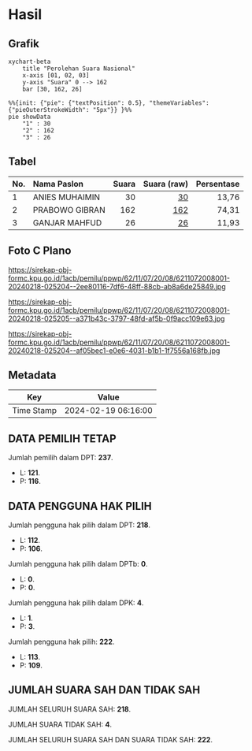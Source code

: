 # Hasil

## Grafik

```mermaid
xychart-beta
    title "Perolehan Suara Nasional"
    x-axis [01, 02, 03]
    y-axis "Suara" 0 --> 162
    bar [30, 162, 26]
```

```mermaid
%%{init: {"pie": {"textPosition": 0.5}, "themeVariables": {"pieOuterStrokeWidth": "5px"}} }%%
pie showData
    "1" : 30
    "2" : 162
    "3" : 26
```

## Tabel

| No. | Nama Paslon    | Suara | Suara (raw) | Persentase |
|:--- |:-------------- | -----:| -----------:| ----------:|
| 1   | ANIES MUHAIMIN | 30    | [30][p-1]   | 13,76      |
| 2   | PRABOWO GIBRAN | 162   | [162][p-2]  | 74,31      |
| 3   | GANJAR MAHFUD  | 26    | [26][p-3]   | 11,93      |


[p-1]: https://github.com/gigit-pemilu/pemilu-2024/blob/main/pilpres/hitung-suara/sub/62-kalimantan-tengah/sub/11-pulang-pisau/sub/07-jabiren/sub/2008-tanjung-taruna/sub/001-tps/sub/paslon-1.txt
[p-2]: https://github.com/gigit-pemilu/pemilu-2024/blob/main/pilpres/hitung-suara/sub/62-kalimantan-tengah/sub/11-pulang-pisau/sub/07-jabiren/sub/2008-tanjung-taruna/sub/001-tps/sub/paslon-2.txt
[p-3]: https://github.com/gigit-pemilu/pemilu-2024/blob/main/pilpres/hitung-suara/sub/62-kalimantan-tengah/sub/11-pulang-pisau/sub/07-jabiren/sub/2008-tanjung-taruna/sub/001-tps/sub/paslon-3.txt

## Foto C Plano

https://sirekap-obj-formc.kpu.go.id/1acb/pemilu/ppwp/62/11/07/20/08/6211072008001-20240218-025204--2ee80116-7df6-48ff-88cb-ab8a6de25849.jpg

https://sirekap-obj-formc.kpu.go.id/1acb/pemilu/ppwp/62/11/07/20/08/6211072008001-20240218-025205--a371b43c-3797-48fd-af5b-0f9acc109e63.jpg

https://sirekap-obj-formc.kpu.go.id/1acb/pemilu/ppwp/62/11/07/20/08/6211072008001-20240218-025204--af05bec1-e0e6-4031-b1b1-1f7556a168fb.jpg


## Metadata

| Key        | Value               |
| ---------- | ------------------- |
| Time Stamp | 2024-02-19 06:16:00 |


## DATA PEMILIH TETAP

Jumlah pemilih dalam DPT: **237**.
 * L: **121**.
 * P: **116**.

## DATA PENGGUNA HAK PILIH

Jumlah pengguna hak pilih dalam DPT: **218**.
 * L: **112**.
 * P: **106**.

Jumlah pengguna hak pilih dalam DPTb: **0**.
 * L: **0**.
 * P: **0**.

Jumlah pengguna hak pilih dalam DPK: **4**.
 * L: **1**.
 * P: **3**.

Jumlah pengguna hak pilih: **222**.
 * L: **113**.
 * P: **109**.

## JUMLAH SUARA SAH DAN TIDAK SAH

JUMLAH SELURUH SUARA SAH: **218**.

JUMLAH SUARA TIDAK SAH: **4**.

JUMLAH SELURUH SUARA SAH DAN SUARA TIDAK SAH: **222**.


